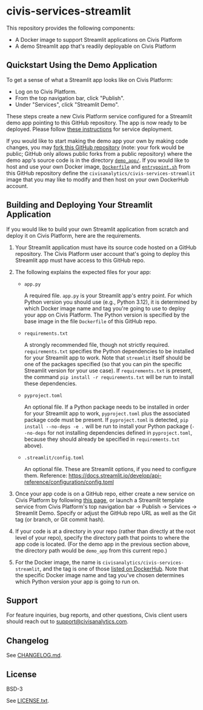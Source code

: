 # civis-services-streamlit

This repository provides the following components:

* A Docker image to support Streamlit applications on Civis Platform
* A demo Streamlit app that's readily deployable on Civis Platform

## Quickstart Using the Demo Application

To get a sense of what a Streamlit app looks like on Civis Platform:

* Log on to Civis Platform.
* From the top navigation bar, click "Publish".
* Under "Services", click "Streamlit Demo".

These steps create a new Civis Platform service configured for a Streamlit demo app
pointing to this GitHub repository.
The app is now ready to be deployed.
Please follow [these instructions](https://support.civisanalytics.com/hc/en-us/articles/360001335031-Civis-Service-Deployment#StartaService/PreviewaDeployment)
for service deployment.

If you would like to start making the demo app your own
by making code changes,
you may [fork this GitHub repository](https://github.com/civisanalytics/civis-services-streamlit/fork)
(note: your fork would be public; GitHub only allows public forks from a public repository)
where the demo app's source code is in the directory [`demo_app/`](demo_app).
If you would like to host and use your own Docker image,
[`Dockerfile`](Dockerfile) and [`entrypoint.sh`](entrypoint.sh) from this GitHub repository
define the `civisanalytics/civis-services-streamlit` image that you may like to modify
and then host on your own DockerHub account.

## Building and Deploying Your Streamlit Application

If you would like to build your own Streamlit application from scratch
and deploy it on Civis Platform,
here are the requirements.

1. Your Streamlit application must have its source code hosted on a GitHub repository.
   The Civis Platform user account that's going to deploy this Streamlit app must have
   access to this GitHub repo.
2. The following explains the expected files for your app:

   * `app.py`

     A required file.
     `app.py` is your Streamlit app's entry point.
     For which Python version you should use (e.g., Python 3.12),
     it is determined by which Docker image name and tag you're going to use
     to deploy your app on Civis Platform.
     The Python version is specified by the base image in the file `Dockerfile`
     of this GitHub repo.

   * `requirements.txt`

     A strongly recommended file, though not strictly required.
     `requirements.txt` specifies the Python dependencies to be installed for your Streamlit app to work.
     Note that `streamlit` itself should be one of the packages specified
     (so that you can pin the specific Streamlit version for your use case).
     If `requirements.txt` is present,
     the command `pip install -r requirements.txt` will be run to install these dependencies.

   * `pyproject.toml`

     An optional file.
     If a Python package needs to be installed in order for your Streamlit app to work,
     `pyproject.toml` plus the associated package code must be present.
     If `pyproject.toml` is detected,
     `pip install --no-deps -e .` will be run to install your Python package
     (`--no-deps` for not installing dependencies defined in `pyproject.toml`,
     because they should already be specified in `requirements.txt` above).

   * `.streamlit/config.toml`

     An optional file.
     These are Streamlit options, if you need to configure them. Reference:
     https://docs.streamlit.io/develop/api-reference/configuration/config.toml

3. Once your app code is on a GitHub repo, either create a new service on Civis Platform
   by following [this page](https://support.civisanalytics.com/hc/en-us/articles/360001335031-Civis-Service-Deployment),
   or launch a Streamlit template service from Civis Platform's top navigation bar -> Publish
   -> Services -> Streamlit Demo.
   Specify or adjust the GitHub repo URL as well as the Git tag (or branch, or Git commit hash).
4. If your code is at a directory in your repo (rather than directly at the root level of your repo),
   specify the directory path that points to where the app code is located.
   (For the demo app in the previous section above, the directory path would be `demo_app` from this current repo.)
5. For the Docker image, the name is `civisanalytics/civis-services-streamlit`,
   and the tag is one of those [listed on DockerHub](https://hub.docker.com/r/civisanalytics/civis-services-streamlit/tags).
   Note that the specific Docker image name and tag you've chosen determines which Python version
   your app is going to run on.

## Support

For feature inquiries, bug reports, and other questions,
Civis client users should reach out to support@civisanalytics.com.

## Changelog

See [CHANGELOG.md](CHANGELOG.md).

## License

BSD-3

See [LICENSE.txt](LICENSE.txt).
